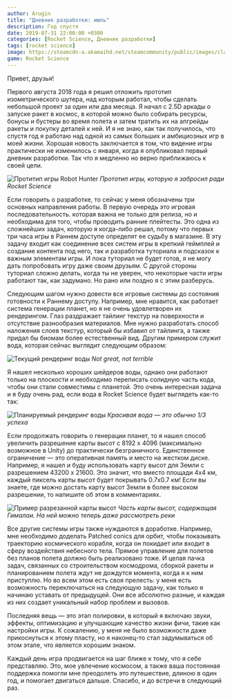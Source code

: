 ```yaml
---
author: Arugin
title: "Дневник разработки: июль"
description: Год спустя
date: 2019-07-31 22:00:00 +0300
categories: [Rocket Science, Дневник разработки]
tags: [rocket science]
image: https://steamcdn-a.akamaihd.net/steamcommunity/public/images/clans/34094219/41a312866d5f323c55e7be0b773474b76ab8d389.png
game: Rocket Science
---
```

Привет, друзья!

Первого августа 2018 года я решил отложить прототип изометрического шутера, над которым работал, чтобы сделать небольшой проект за один или два месяца. Я начал с 2.5D аркады о запуске ракет в космос, в которой можно было собирать ресурсы, бонусы и бустеры во время полета и затем тратить их на апгрейды ракеты и покупку деталей к ней. И я не знаю, как так получилось, что спустя год я работаю над одной из самых больших и амбициозных игр в моей жизни. Хорошая новость заключается в том, что видение игры практически не изменилось с января, когда я опубликовал первый дневник разработки. Так что я медленно но верно приближаюсь к своей цели.

![Протитип игры Robot Hunter](https://steamcdn-a.akamaihd.net/steamcommunity/public/images/clans/34094219/e74decda5c42c5300a1465095cd2ac45fe977de3.png)
_Прототип игры, которую я забросил ради Rocket Science_

Если говорить о разработке, то сейчас у меня обозначены три основных направления работы. В первую очередь это игровая последовательность. которая важна не только для релиза, но и необходима для того, чтобы проводить ранние плейтесты. Это одна из сложнейших задач, которую я когда-либо решал, потому что первых три часа игры в Раннем доступе определят ее судьбу в магазине. В эту задачу входит как соединение всех систем игры в крепкий геймплей и создание контента под него, так и разработка туториала и подсказок к важным элементам игры. И пока туториал не будет готов, я не могу дать попробовать игру даже своим друзьям. С другой стороны туториал сложно делать, когда ты не уверен, что некоторые части игры работают так, как задумано. Но рано или поздно я с этим разберусь.

Следующим шагом нужно довести все игровые системы до состояния готовности к Раннему доступу. Например, мне нравится, как работает система генерации планет, но я не очень удовлетворен их рендерингом. Глаз раздражает тайлинг текстур на поверхности и отсутствие разнообразия материалов. Мне нужно разработать способ наложения слоев текстур, который бы избавил от тайлинга, а также придал бы биомам более естественный вид. Другим примером служит вода, которая сейчас выглядит следующим образом:

![Текущий рендеринг воды](https://steamcdn-a.akamaihd.net/steamcommunity/public/images/clans/34094219/72042ac74fd22953b4a6df3dc01c9ad99bdff096.png)
_Not great, not terrible_

Я нашел несколько хороших шейдеров воды, однако они работают только на плоскости и необходимо переписать солидную часть кода, чтобы они стали совместимы с планетой. Это очень интересная задача и я буду очень рад, если вода в Rocket Science будет выглядеть как-то так:

![Планируемый рендеринг воды](https://steamcdn-a.akamaihd.net/steamcommunity/public/images/clans/34094219/41a312866d5f323c55e7be0b773474b76ab8d389.png)
_Красивая вода — это обычно 1/3 успеха_

Если продолжать говорить о генерации планет, то я нашел способ увеличить разрешение карты высот с 8192 x 4096 (максимально возможное в Unity) до практически безграничного. Единственное ограничение — это оперативная память и место на жестком диске. Например, я нашел и буду использовать карту высот для Земли с разрешением 43200 x 21600. Это значит, что вместо площади 4x4 км, каждый пиксель карты высот будет покрывать 0.7x0.7 км! Если вы знаете, где можно достать карту высот Земли в более высоком разрешении, то напишите об этом в комментариях.

![Пример разрезанной карты высот](https://steamcdn-a.akamaihd.net/steamcommunity/public/images/clans/34094219/1696ef597e4cbee9fdb04729938f2afd08f56252.png)
_Часть карты высот, содержащая Гималаи. На ней можно теперь даже рассмотреть реки_

Все другие системы игры также нуждаются в доработке. Например, мне необходимо доделать Patched conics для орбит, чтобы показывать траекторию космического корабля, когда он покидает или входит в сферу воздействия небесного тела. Прямое управление для полетов без планов полета должно быть реализовано тоже. И целая пачка задач, связанных со строительством космодрома, сборкой ракеты и планированием полета ждут не дождутся момента, когда я к ним приступлю. Но во всем этом есть своя прелесть: у меня есть возможность переключаться на следующую задачу, как только я начинаю уставать от предыдущей. Они все абсолютно разные, и каждая из них создает уникальный набор проблем и вызовов.

Последняя вещь — это этап полировки, в который я включаю звуки, эффекты, оптимизацию и улучшающие качество жизни фичи, такие как настройки игры. К сожалению, у меня не было возможности даже прикоснуться к этому пласту, но я наконец-то стал задумываться об этом этапе, что является хорошим знаком.

Каждый день игра продвигается на шаг ближе к тому, что я себе представляю. Это, мое увлечение космосом, а также ваша постоянная поддержка помогли мне преодолеть это путешествие, длиною в один год, и помогает двигаться дальше. Спасибо, и до встречи в следующий раз.
